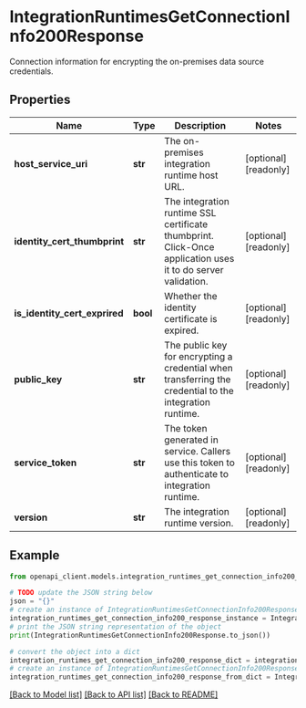 # IntegrationRuntimesGetConnectionInfo200Response

Connection information for encrypting the on-premises data source credentials.

## Properties

Name | Type | Description | Notes
------------ | ------------- | ------------- | -------------
**host_service_uri** | **str** | The on-premises integration runtime host URL. | [optional] [readonly] 
**identity_cert_thumbprint** | **str** | The integration runtime SSL certificate thumbprint. Click-Once application uses it to do server validation. | [optional] [readonly] 
**is_identity_cert_exprired** | **bool** | Whether the identity certificate is expired. | [optional] [readonly] 
**public_key** | **str** | The public key for encrypting a credential when transferring the credential to the integration runtime. | [optional] [readonly] 
**service_token** | **str** | The token generated in service. Callers use this token to authenticate to integration runtime. | [optional] [readonly] 
**version** | **str** | The integration runtime version. | [optional] [readonly] 

## Example

```python
from openapi_client.models.integration_runtimes_get_connection_info200_response import IntegrationRuntimesGetConnectionInfo200Response

# TODO update the JSON string below
json = "{}"
# create an instance of IntegrationRuntimesGetConnectionInfo200Response from a JSON string
integration_runtimes_get_connection_info200_response_instance = IntegrationRuntimesGetConnectionInfo200Response.from_json(json)
# print the JSON string representation of the object
print(IntegrationRuntimesGetConnectionInfo200Response.to_json())

# convert the object into a dict
integration_runtimes_get_connection_info200_response_dict = integration_runtimes_get_connection_info200_response_instance.to_dict()
# create an instance of IntegrationRuntimesGetConnectionInfo200Response from a dict
integration_runtimes_get_connection_info200_response_from_dict = IntegrationRuntimesGetConnectionInfo200Response.from_dict(integration_runtimes_get_connection_info200_response_dict)
```
[[Back to Model list]](../README.md#documentation-for-models) [[Back to API list]](../README.md#documentation-for-api-endpoints) [[Back to README]](../README.md)


